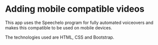 # Adding mobile compatible videos

This app uses the Speechelo program for fully automated voiceovers and makes this compatible to be used on mobile devices.

The technologies used are HTML, CSS and Bootstrap.
